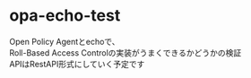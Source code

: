 # opa-echo-test

Open Policy Agentとechoで、  
Roll-Based Access Controlの実装がうまくできるかどうかの検証  
APIはRestAPI形式にしていく予定です  

